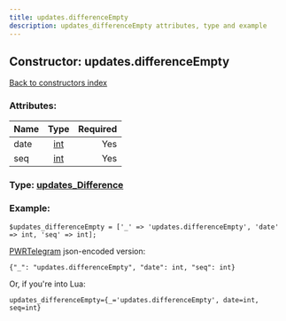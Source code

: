 ```yaml
---
title: updates.differenceEmpty
description: updates_differenceEmpty attributes, type and example
---
```

## Constructor: updates.differenceEmpty  
[Back to constructors index](index.md)



### Attributes:

| Name     |    Type       | Required |
|----------|:-------------:|---------:|
|date|[int](../types/int.md) | Yes|
|seq|[int](../types/int.md) | Yes|



### Type: [updates\_Difference](../types/updates_Difference.md)


### Example:

```
$updates_differenceEmpty = ['_' => 'updates.differenceEmpty', 'date' => int, 'seq' => int];
```  

[PWRTelegram](https://pwrtelegram.xyz) json-encoded version:

```
{"_": "updates.differenceEmpty", "date": int, "seq": int}
```


Or, if you're into Lua:  


```
updates_differenceEmpty={_='updates.differenceEmpty', date=int, seq=int}

```


